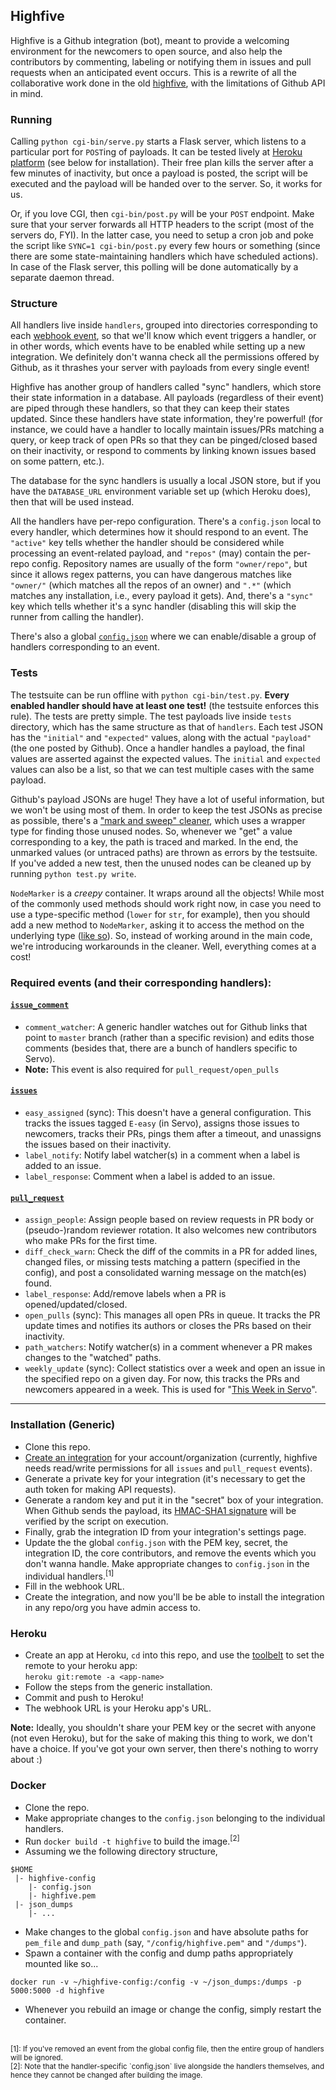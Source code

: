 ## Highfive

Highfive is a Github integration (bot), meant to provide a welcoming environment for the newcomers to open source, and also help the contributors by commenting, labeling or notifying them in issues and pull requests when an anticipated event occurs. This is a rewrite of all the collaborative work done in the old [highfive](https://github.com/servo/highfive), with the limitations of Github API in mind.

### Running

Calling `python cgi-bin/serve.py` starts a Flask server, which listens to a particular port for `POST`ing of payloads. It can be tested lively at [Heroku platform](https://heroku.com/) (see below for installation). Their free plan kills the server after a few minutes of inactivity, but once a payload is posted, the script will be executed and the payload will be handed over to the server. So, it works for us.

Or, if you love CGI, then `cgi-bin/post.py` will be your `POST` endpoint. Make sure that your server forwards all HTTP headers to the script (most of the servers do, FYI). In the latter case, you need to setup a cron job and poke the script like `SYNC=1 cgi-bin/post.py` every few hours or something (since there are some state-maintaining handlers which have scheduled actions). In case of the Flask server, this polling will be done automatically by a separate daemon thread.

### Structure

All handlers live inside `handlers`, grouped into directories corresponding to each [webhook event](https://developer.github.com/webhooks/#events), so that we'll know which event triggers a handler, or in other words, which events have to be enabled while setting up a new integration. We definitely don't wanna check all the permissions offered by Github, as it thrashes your server with payloads from every single event!

Highfive has another group of handlers called "sync" handlers, which store their state information in a database. All payloads (regardless of their event) are piped through these handlers, so that they can keep their states updated. Since these handlers have state information, they're powerful! (for instance, we could have a handler to locally maintain issues/PRs matching a query, or keep track of open PRs so that they can be pinged/closed based on their inactivity, or respond to comments by linking known issues based on some pattern, etc.).

The database for the sync handlers is usually a local JSON store, but if you have the `DATABASE_URL` environment variable set up (which Heroku does), then that will be used instead.

All the handlers have per-repo configuration. There's a `config.json` local to every handler, which determines how it should respond to an event. The `"active"` key tells whether the handler should be considered while processing an event-related payload, and `"repos"` (may) contain the per-repo config. Repository names are usually of the form `"owner/repo"`, but since it allows regex patterns, you can have dangerous matches like `"owner/"` (which matches all the repos of an owner) and `".*"` (which matches any installation, i.e., every payload it gets). And, there's a `"sync"` key which tells whether it's a sync handler (disabling this will skip the runner from calling the handler).

There's also a global [`config.json`](https://github.com/servo-automation/highfive/blob/master/cgi-bin/config.json) where we can enable/disable a group of handlers corresponding to an event.

### Tests

The testsuite can be run offline with `python cgi-bin/test.py`. **Every enabled handler should have at least one test!** (the testsuite enforces this rule). The tests are pretty simple. The test payloads live inside `tests` directory, which has the same structure as that of `handlers`. Each test JSON has the `"initial"` and `"expected"` values, along with the actual `"payload"` (the one posted by Github). Once a handler handles a payload, the final values are asserted against the expected values. The `initial` and `expected` values can also be a list, so that we can test multiple cases with the same payload.

Github's payload JSONs are huge! They have a lot of useful information, but we won't be using most of them. In order to keep the test JSONs as precise as possible, there's a ["mark and sweep" cleaner](https://github.com/servo-automation/highfive/blob/master/cgi-bin/helpers/json_cleanup.py), which uses a wrapper type for finding those unused nodes. So, whenever we "get" a value corresponding to a key, the path is traced and marked. In the end, the unmarked values (or untraced paths) are thrown as errors by the testsuite. If you've added a new test, then the unused nodes can be cleaned up by running `python test.py write`.

`NodeMarker` is a *creepy* container. It wraps around all the objects! While most of the commonly used methods should work right now, in case you need to use a type-specific method (`lower` for `str`, for example), then you should add a new method to `NodeMarker`, asking it to access the method on the underlying type ([like so](https://github.com/servo-automation/highfive/blob/8691a1ce0dce6045194f2a5510c0f63d2da72804/helpers/json_cleanup.py#L50-L51)). So, instead of working around in the main code, we're introducing workarounds in the cleaner. Well, everything comes at a cost!

### Required events (and their corresponding handlers):

#### [`issue_comment`](https://developer.github.com/v3/activity/events/types/#issuecommentevent)
 - `comment_watcher`: A generic handler watches out for Github links that point to `master` branch (rather than a specific revision) and edits those comments (besides that, there are a bunch of handlers specific to Servo).
 - **Note:** This event is also required for `pull_request/open_pulls`

#### [`issues`](https://developer.github.com/v3/activity/events/types/#issuesevent)
 - `easy_assigned` (sync): This doesn't have a general configuration. This tracks the issues tagged `E-easy` (in Servo), assigns those issues to newcomers, tracks their PRs, pings them after a timeout, and unassigns the issues based on their inactivity.
 - `label_notify`: Notify label watcher(s) in a comment when a label is added to an issue.
 - `label_response`: Comment when a label is added to an issue.

#### [`pull_request`](https://developer.github.com/v3/activity/events/types/#pullrequestevent)
 - `assign_people`: Assign people based on review requests in PR body or (pseudo-)random reviewer rotation. It also welcomes new contributors who make PRs for the first time.
 - `diff_check_warn`: Check the diff of the commits in a PR for added lines, changed files, or missing tests matching a pattern (specified in the config), and post a consolidated warning message on the match(es) found.
 - `label_response`: Add/remove labels when a PR is opened/updated/closed.
 - `open_pulls` (sync): This manages all open PRs in queue. It tracks the PR update times and notifies its authors or closes the PRs based on their inactivity.
 - `path_watchers`: Notify watcher(s) in a comment whenever a PR makes changes to the "watched" paths.
 - `weekly_update` (sync): Collect statistics over a week and open an issue in the specified repo on a given day. For now, this tracks the PRs and newcomers appeared in a week. This is used for "[This Week in Servo](https://blog.servo.org/)".

---

### Installation (Generic)

- Clone this repo.
- [Create an integration](https://github.com/settings/integrations/new) for your account/organization (currently, highfive needs read/write permissions for all `issues` and `pull_request` events).
- Generate a private key for your integration (it's necessary to get the auth token for making API requests).
- Generate a random key and put it in the "secret" box of your integration. When Github sends the payload, its [HMAC-SHA1 signature](https://developer.github.com/webhooks/securing/) will be verified by the script on execution.
- Finally, grab the integration ID from your integration's settings page.
- Update the the global `config.json` with the PEM key, secret, the integration ID, the core contributors, and remove the events which you don't wanna handle. Make appropriate changes to `config.json` in the individual handlers.<sup>[1]</sup>
- Fill in the webhook URL.
- Create the integration, and now you'll be be able to install the integration in any repo/org you have admin access to.

### Heroku

- Create an app at Heroku, `cd` into this repo, and use the [toolbelt](https://devcenter.heroku.com/articles/heroku-command-line) to set the remote to your heroku app: <br /> `heroku git:remote -a <app-name>`
- Follow the steps from the generic installation.
- Commit and push to Heroku!
- The webhook URL is your Heroku app's URL.

**Note:** Ideally, you shouldn't share your PEM key or the secret with anyone (not even Heroku), but for the sake of making this thing to work, we don't have a choice. If you've got your own server, then there's nothing to worry about :)

### Docker

 - Clone the repo.
 - Make appropriate changes to the `config.json` belonging to the individual handlers.
 - Run `docker build -t highfive` to build the image.<sup>[2]</sup>
 - Assuming we the following directory structure,

```
$HOME
 |- highfive-config
    |- config.json
    |- highfive.pem
 |- json_dumps
    |- ...
```

 - Make changes to the global `config.json` and have absolute paths for `pem_file` and `dump_path` (say, `"/config/highfive.pem"` and `"/dumps"`).
 - Spawn a container with the config and dump paths appropriately mounted like so...

```
docker run -v ~/highfive-config:/config -v ~/json_dumps:/dumps -p 5000:5000 -d highfive
```

 - Whenever you rebuild an image or change the config, simply restart the container.

<br />

<sup>
[1]: If you've removed an event from the global config file, then the entire group of handlers will be ignored. <br />
[2]: Note that the handler-specific `config.json` live alongside the handlers themselves, and hence they cannot be changed after building the image.
</sup>
